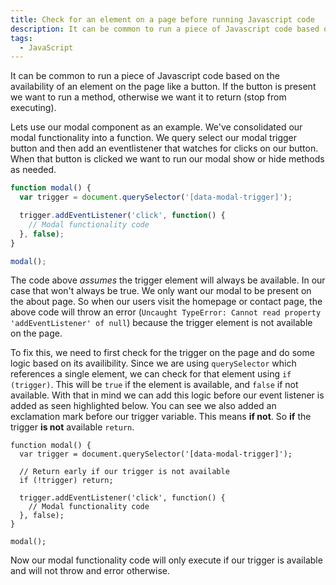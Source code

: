 ```yaml
---
title: Check for an element on a page before running Javascript code
description: It can be common to run a piece of Javascript code based on the availability of an element on the page like a button.
tags:
  - JavaScript
---
```

It can be common to run a piece of Javascript code based on the availability of an element on the page like a button. If the button is present we want to run a method, otherwise we want it to return (stop from executing).

Lets use our modal component as an example. We've consolidated our modal functionality into a function. We query select our modal trigger button and then add an eventlistener that watches for clicks on our button. When that button is clicked we want to run our modal show or hide methods as needed.

```js
function modal() {
  var trigger = document.querySelector('[data-modal-trigger]');

  trigger.addEventListener('click', function() {
    // Modal functionality code
  }, false);
}

modal();
```

The code above *assumes* the trigger element will always be available. In our case that won't always be true. We only want our modal to be present on the about page. So when our users visit the homepage or contact page, the above code  will throw an error (`Uncaught TypeError: Cannot read property 'addEventListener' of null`) because the trigger element is not available on the page.

To fix this, we need to first check for the trigger on the page and do some logic based on its availibility. Since we are using `querySelector` which references a single element, we can check for that element using `if (trigger)`. This will be `true` if the element is available, and `false` if not available. With that in mind we can add this logic before our event listener is added as seen highlighted below. You can see we also added an exclamation mark before our trigger variable. This means **if not**. So **if** the trigger **is not** available `return`.

```js/4
function modal() {
  var trigger = document.querySelector('[data-modal-trigger]');

  // Return early if our trigger is not available
  if (!trigger) return;

  trigger.addEventListener('click', function() {
    // Modal functionality code
  }, false);
}

modal();
```

Now our modal functionality code will only execute if our trigger is available and will not throw and error otherwise.
